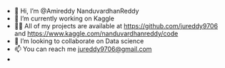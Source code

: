 - 👋 Hi, I’m @Amireddy NanduvardhanReddy
- 🔭 I’m currently working on Kaggle 
- 👨‍💻 All of my projects are available at https://github.com/jureddy9706 and https://www.kaggle.com/nanduvardhanreddy/code
- 👯 I’m looking to collaborate on Data science
- 📫 You can reach me jureddy9706@gmail.com
- 
<!---
jureddy9706/jureddy9706 is a ✨ special ✨ repository because its `README.md` (this file) appears on your GitHub profile.
You can click the Preview link to take a look at your changes.
--->
